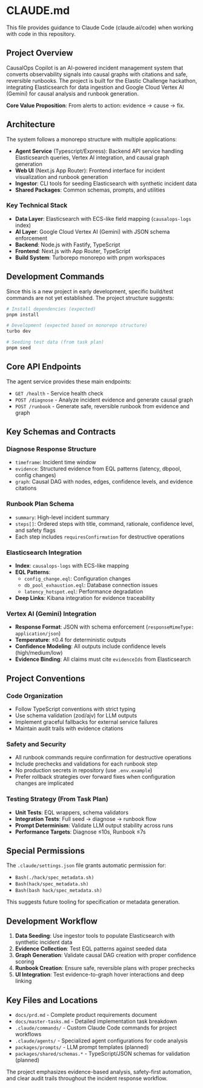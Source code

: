 # CLAUDE.md

This file provides guidance to Claude Code (claude.ai/code) when working with code in this repository.

## Project Overview

CausalOps Copilot is an AI-powered incident management system that converts observability signals into causal graphs with citations and safe, reversible runbooks. The project is built for the Elastic Challenge hackathon, integrating Elasticsearch for data ingestion and Google Cloud Vertex AI (Gemini) for causal analysis and runbook generation.

**Core Value Proposition**: From alerts to action: evidence → cause → fix.

## Architecture

The system follows a monorepo structure with multiple applications:

-   **Agent Service** (Typescript/Express): Backend API service handling Elasticsearch queries, Vertex AI integration, and causal graph generation
-   **Web UI** (Next.js App Router): Frontend interface for incident visualization and runbook generation
-   **Ingestor**: CLI tools for seeding Elasticsearch with synthetic incident data
-   **Shared Packages**: Common schemas, prompts, and utilities

### Key Technical Stack

-   **Data Layer**: Elasticsearch with ECS-like field mapping (`causalops-logs` index)
-   **AI Layer**: Google Cloud Vertex AI (Gemini) with JSON schema enforcement
-   **Backend**: Node.js with Fastify, TypeScript
-   **Frontend**: Next.js with App Router, TypeScript
-   **Build System**: Turborepo monorepo with pnpm workspaces

## Development Commands

Since this is a new project in early development, specific build/test commands are not yet established. The project structure suggests:

```bash
# Install dependencies (expected)
pnpm install

# Development (expected based on monorepo structure)
turbo dev

# Seeding test data (from task plan)
pnpm seed
```

## Core API Endpoints

The agent service provides these main endpoints:

-   `GET /health` - Service health check
-   `POST /diagnose` - Analyze incident evidence and generate causal graph
-   `POST /runbook` - Generate safe, reversible runbook from evidence and graph

## Key Schemas and Contracts

### Diagnose Response Structure

-   `timeframe`: Incident time window
-   `evidence`: Structured evidence from EQL patterns (latency, dbpool, config changes)
-   `graph`: Causal DAG with nodes, edges, confidence levels, and evidence citations

### Runbook Plan Schema

-   `summary`: High-level incident summary
-   `steps[]`: Ordered steps with title, command, rationale, confidence level, and safety flags
-   Each step includes `requiresConfirmation` for destructive operations

### Elasticsearch Integration

-   **Index**: `causalops-logs` with ECS-like mapping
-   **EQL Patterns**:
    -   `config_change.eql`: Configuration changes
    -   `db_pool_exhaustion.eql`: Database connection issues
    -   `latency_hotspot.eql`: Performance degradation
-   **Deep Links**: Kibana integration for evidence traceability

### Vertex AI (Gemini) Integration

-   **Response Format**: JSON with schema enforcement (`responseMimeType: application/json`)
-   **Temperature**: ≤0.4 for deterministic outputs
-   **Confidence Modeling**: All outputs include confidence levels (high/medium/low)
-   **Evidence Binding**: All claims must cite `evidenceIds` from Elasticsearch

## Project Conventions

### Code Organization

-   Follow TypeScript conventions with strict typing
-   Use schema validation (zod/ajv) for LLM outputs
-   Implement graceful fallbacks for external service failures
-   Maintain audit trails with evidence citations

### Safety and Security

-   All runbook commands require confirmation for destructive operations
-   Include prechecks and validations for each runbook step
-   No production secrets in repository (use `.env.example`)
-   Prefer rollback strategies over forward fixes when configuration changes are implicated

### Testing Strategy (From Task Plan)

-   **Unit Tests**: EQL wrappers, schema validators
-   **Integration Tests**: Full seed → diagnose → runbook flow
-   **Prompt Determinism**: Validate LLM output stability across runs
-   **Performance Targets**: Diagnose ≤10s, Runbook ≤7s

## Special Permissions

The `.claude/settings.json` file grants automatic permission for:

-   `Bash(./hack/spec_metadata.sh)`
-   `Bash(hack/spec_metadata.sh)`
-   `Bash(bash hack/spec_metadata.sh)`

This suggests future tooling for specification or metadata generation.

## Development Workflow

1. **Data Seeding**: Use ingestor tools to populate Elasticsearch with synthetic incident data
2. **Evidence Collection**: Test EQL patterns against seeded data
3. **Graph Generation**: Validate causal DAG creation with proper confidence scoring
4. **Runbook Creation**: Ensure safe, reversible plans with proper prechecks
5. **UI Integration**: Test evidence-to-graph hover interactions and deep linking

## Key Files and Locations

-   `docs/prd.md` - Complete product requirements document
-   `docs/master-tasks.md` - Detailed implementation task breakdown
-   `.claude/commands/` - Custom Claude Code commands for project workflows
-   `.claude/agents/` - Specialized agent configurations for code analysis
-   `packages/prompts/` - LLM prompt templates (planned)
-   `packages/shared/schemas.*` - TypeScript/JSON schemas for validation (planned)

The project emphasizes evidence-based analysis, safety-first automation, and clear audit trails throughout the incident response workflow.
